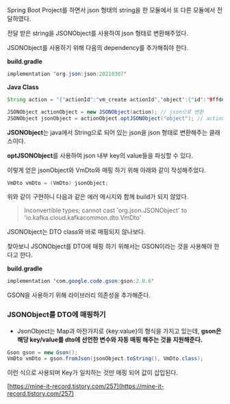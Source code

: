 Spring Boot Project를 하면서 json 형태의 string을 한 모듈에서 또 다른 모듈에서 전달하였다.

전달 받은 string을 JSONObject를 사용하여 json 형태로 변환해주었다. 

JSONObject를 사용하기 위해 다음의 dependency를 추가해줘야 한다.

**build.gradle**

```java
implementation 'org.json:json:20210307'
```

**Java Class**

```java
String action = "{"actionId":"vm_create actionId","object":{"id":"9ffdee90-7711-45fc-aaa3-37e72925d4f3","name":"test_vm","cpuNum":3,"memSize":4,"vncPort":3},"actionCode":"VM_CREATE"}"

JSONObject actionObject = new JSONObject(action); // json으로 변환
JSONObject jsonObject = actionObject.optJSONObject("object"); // actionObject 내부 value `object`에 접근
```

**JSONObject**는 java에서 String으로 되어 있는 json을 json 형태로 변환해주는 클래스이다.

**optJSONObject**를 사용하여 json 내부 key의 value들을 파싱할 수 있다. 

이렇게 얻은 jsonObject와 VmDto와 매핑 하기 위해 아래와 같이 작성해주었다.

```java
VmDto vmDto = (VmDto) jsonObject;
```

위와 같이 구현하니 다음과 같은 에러 메시지와 함께 build가 되지 않았다. 

> Inconvertible types; cannot cast 'org.json.JSONObject' to 'io.kafka.cloud.kafkacommon.dto.VmDto'

JSONObject는 DTO class와 바로 매핑되지 않나보다.

찾아보니 JSONObject를 DTO에 매핑 하기 위해서는 GSON이라는 것을 사용해야 한다고 한다. 

**build.gradle**

```java
implementation 'com.google.code.gson:gson:2.8.6'
```

GSON을 사용하기 위해 라이브러리 의존성을 추가해준다.

### JSONObject를 DTO에 매핑하기

- JsonObject는 Map과 마찬가지로 {key:value}의 형식을 가지고 있는데, **gson은 해당 key/value를 dto에 선언한 변수와 자동 매핑 해주는 것을 지원해준다.**

```java
Gson gson = new Gson();
VmDto vmDto = gson.fromJson(jsonObject.toString(), VmDto.class);
```

이런 식으로 사용되며 Key가 일치하는 것만 매핑 되어 값이 삽입된다. 

[https://mine-it-record.tistory.com/257](https://mine-it-record.tistory.com/257)
